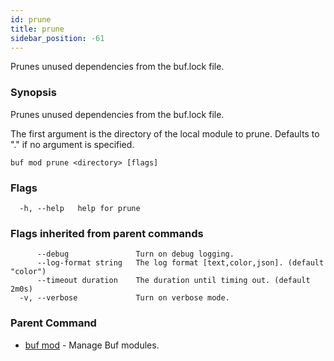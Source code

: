 ```yaml
---
id: prune
title: prune
sidebar_position: -61
---
```

Prunes unused dependencies from the buf.lock file.

### Synopsis

Prunes unused dependencies from the buf.lock file.

The first argument is the directory of the local module to prune. Defaults to &#34;.&#34; if no argument is specified.

```
buf mod prune <directory> [flags]
```

### Flags

```
  -h, --help   help for prune
```

### Flags inherited from parent commands

```
      --debug               Turn on debug logging.
      --log-format string   The log format [text,color,json]. (default "color")
      --timeout duration    The duration until timing out. (default 2m0s)
  -v, --verbose             Turn on verbose mode.
```

### Parent Command

* [buf mod](../mod.md)	 - Manage Buf modules.
